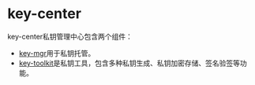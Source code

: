 # key-center

key-center私钥管理中心包含两个组件：

- [key-mgr](./key-mgr/README.MD)用于私钥托管。
- [key-toolkit](./key-toolkit/README.MD)是私钥工具，包含多种私钥生成、私钥加密存储、签名验签等功能。